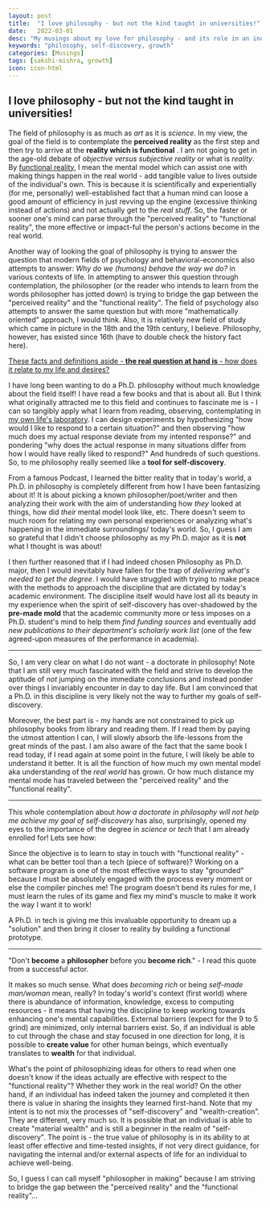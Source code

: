 ```yaml
---
layout: post
title:  "I love philosophy - but not the kind taught in universities!"
date:   2022-03-01
desc: "My musings about my love for philosophy - and its role in an individual's journey of self-discovery."
keywords: "philosophy, self-discovery, growth"
categories: [Musings]
tags: [sakshi-mishra, growth]
icon: icon-html
---
```


## I love philosophy - but not the kind taught in universities!

The field of philosophy is as much as _art_ as it is _science_. In my view, the goal of the field is to contemplate the **perceived reality** as the first step and then try to arrive at the **reality which is functional** . I am not going to get in the age-old debate of *objective versus subjective reality* or what is *reality*. By <u>functional reality</u>, I mean the mental model which can assist one with making things happen in the real world - add tangible value to lives outside of the individual's own. This is because it is scientifically and experientially (for me, personally) well-established fact that a human mind can loose a good amount of efficiency in just revving up the engine (excessive thinking instead of actions) and not actually get to the _real stuff_. So, the faster or sooner one's mind can parse through the "perceived reality" to "functional reality", the more effective or impact-ful the person's actions become in the real world.

Another way of looking the goal of philosophy is trying to answer the question that modern fields of psychology and behavioral-economics also attempts to answer:  _Why do we (humans) behave the way we do?_ in various contexts of life. In attempting to answer this question through contemplation,  the philosopher (or the reader who intends to learn from the words philosopher has jotted down) is trying to bridge the gap between the "perceived reality" and the "functional reality". The field of psychology also attempts to answer the same question but with more "mathematically oriented" approach, I would think.  Also, it is relatively new field of study which came in picture in the 18th and the 19th century, I believe. Philosophy, however, has existed since 16th (have to double check the history fact here). 

<u>These facts and definitions aside - **the real question at hand is** - how does it relate to my life and desires?</u>

I have long been wanting to do a Ph.D. philosophy without much knowledge about the field itself! I have read a few books and that is about all. But I think what originally attracted me to this field and continues to fascinate me is - I can so tangibly apply what I learn from reading, observing, contemplating in <u>my own life's laboratory</u>. I can design experiments by hypothesizing "how would I like to respond to a certain situation?" and then observing "how much does my actual response deviate from my intented response?" and pondering "why does the actual response in many situations differ from how I would have really liked to respond?" And hundreds of such questions. So, to me philosophy really seemed like a **tool for self-discovery**. 

From a famous Podcast, I learned the bitter reality that in today's world, a Ph.D. in philosophy is completely different from how I have been fantasizing about it! It is about picking a known philosopher/poet/writer and then analyzing their work with the aim of understanding how _they_ looked at things, how did _their_ mental model look like, etc. There doesn't seem to much room for relating my own personal experiences or analyzing what's happening in the immediate surroundings/ today's world. So, I guess I am so grateful that I didn't choose philosophy as my Ph.D. major as it is **not** what I thought is was about!

I then further reasoned that if I had indeed chosen Philosophy as Ph.D. major, then I would inevitably have fallen for the trap of _delivering what's needed to get the degree_. I would have struggled with trying to make peace with the methods to approach the discipline that are dictated by today's academic environment. The discipline itself would have lost all its beauty in my experience when the spirit of self-discovery has over-shadowed by the **pre-made mold** that the academic community more or less imposes on a Ph.D. student's mind to help them _find funding sources_ and eventually add _new publications to their department's scholarly work list_ (one of the few agreed-upon measures of the performance in academia). 

--------------------------------------------

So, I am very clear on what I do not want - a doctorate in philosophy! Note that I am still very much fascinated with the field and strive to develop the aptitude of _not_ jumping on the immediate conclusions and instead ponder over things I invariably encounter in day to day life. But I am convinced that a Ph.D. in this discipline is very likely not the way to further my goals of self-discovery. 

Moreover, the best part is - my hands are not constrained to pick up philosophy books from library and reading them. If I read them by paying the utmost attention I can, I will slowly absorb the life-lessons from the great minds of the past. I am also aware of the fact that the same book I read today, if I read again at some point in the future, I will likely be able to understand it better. It is all the function of how much my own mental model aka understanding of the _real world_ has grown. Or how much distance my mental mode has traveled between the "perceived reality" and the "functional reality".

-----------------------------------

This whole contemplation about *how a doctorate in philosophy will not help me achieve my goal of self-discovery* has also, surprisingly, opened my eyes to the importance of the degree in _science_ or _tech_ that I am already enrolled for! Lets see how:

Since the objective is to learn to stay in touch with "functional reality" - what can be better tool than a tech (piece of software)? Working on a software program is one of the most effective ways to stay "grounded" because I must be absolutely engaged with the process every moment or else the compiler pinches me! The program doesn't bend its rules for me, I must learn the rules of its game and flex my mind's muscle to make it work the way I want it to work! 

A Ph.D. in tech is giving me this invaluable opportunity to dream up a "solution" and then bring it closer to reality by building a functional prototype. 

---------------------------------------------------------------------------------

"Don't **become** a **philosopher** before you **become rich**." - I read this quote from a successful actor. 

It makes so much sense. What does *becoming rich* or being *self-made man/woman* mean, really? In today's world's context (first world) where there is abundance of information, knowledge, excess to computing resources - it means that having the discipline to keep working towards enhancing one's mental capabilities. External barriers (expect for the 9 to 5 grind) are minimized, only internal barriers exist. So, if an individual is able to cut through the chase and stay focused in one direction for long, it is possible to **create value** for other human beings, which eventually translates to **wealth** for that individual. 

What's the point of philosophizing ideas for others to read when one doesn't know if the ideas actually are effective with respect to the "functional reality"? Whether they work in the real world? On the other hand, if an individual has indeed taken the journey and completed it then there is value in sharing the insights they learned first-hand. Note that my intent is to not mix the processes of "self-discovery" and "wealth-creation". They are different, very much so. It is possible that an individual is able to create "material wealth" and is still a beginner in the realm of "self-discovery". The point is - the true value of philosophy is in its ability to at least offer effective and time-tested insights, if not very direct guidance, for navigating the internal and/or external aspects of life for an individual to achieve well-being. 

So, I guess I can call myself "philosopher in making" because I am striving to bridge the gap between the "perceived reality" and the "functional reality"...